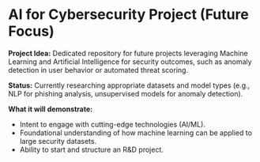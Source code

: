 # AI for Cybersecurity Project (Future Focus)

**Project Idea:** Dedicated repository for future projects leveraging Machine Learning and Artificial Intelligence for security outcomes, such as anomaly detection in user behavior or automated threat scoring.

**Status:** Currently researching appropriate datasets and model types (e.g., NLP for phishing analysis, unsupervised models for anomaly detection).

**What it will demonstrate:**
* Intent to engage with cutting-edge technologies (AI/ML).
* Foundational understanding of how machine learning can be applied to large security datasets.
* Ability to start and structure an R&D project.
